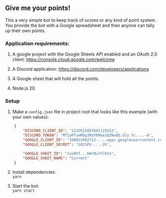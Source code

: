 ## Give me your points!

This a very simple bot to keep track of scores or any kind of point system.
You provide the bot with a Google spreadsheet and then anyone can tally up their own points.

### Application requirements:

1. A google project with the Google Sheets API enabled and an OAuth 2.0 client: https://console.cloud.google.com/welcome

2. A Discord application: https://discord.com/developers/applications

3. A Google sheet that will hold all the points.

4. Node.js 20.

### Setup

1. Make a `config.json` file in project root that looks like this example (with your own values):
```json
    {
        "DISCORD_CLIENT_ID": "1232615847641129322",
        "DISCORD_TOKEN": "MTIyMTymMDg3MaY6Mxe1QZNxQQ.Glo_Yc....-A",
        "GOOGLE_CLIENT_ID": "100023492722-....apps.googleusercontent.com",
        "GOOGLE_CLIENT_SECRET": "GOCSPX-...-2h",

        "GOOGLE_SHEET_ID": "1vo6hf...hWrBu7VlKto",
        "GOOGLE_SHEET_NAME": "Current"
    }
```

2. Install dependencies:\
    `yarn`

3. Start the bot:\
    `yarn start`

